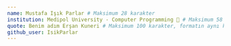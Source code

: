 ```yaml
---
name: Mustafa Işık Parlar # Maksimum 28 karakter
institution: Medipol University - Computer Programming 🚩 # Maksimum 58 karakter
quote: Benim adım Erşan Kuneri # Maksimum 100 karakter, formatın aynı kalmasını sağlamak için çift tırnak (") kullanma
github_user: IsikParlar
---
```


